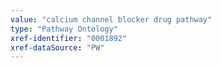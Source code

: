 ```yaml
---
value: "calcium channel blocker drug pathway"
type: "Pathway Ontology"
xref-identifier: "0001892"
xref-dataSource: "PW"
---
```

